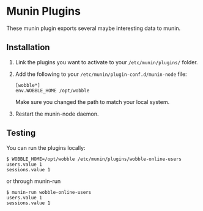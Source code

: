 # Munin Plugins

These munin plugin exports several maybe interesting data to munin.

## Installation

1. Link the plugins you want to activate to your `/etc/munin/plugins/` folder.
2. Add the following to your `/etc/munin/plugin-conf.d/munin-node` file:

       [wobble*]
       env.WOBBLE_HOME /opt/wobble

   Make sure you changed the path to match your local system.

3. Restart the munin-node daemon.

## Testing

You can run the plugins locally:

    $ WOBBLE_HOME=/opt/wobble /etc/munin/plugins/wobble-online-users
    users.value 1
    sessions.value 1

or through munin-run

    $ munin-run wobble-online-users
    users.value 1
    sessions.value 1
